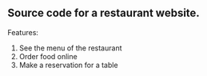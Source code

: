 ## Source code for a restaurant website.

Features:

1. See the menu of the restaurant
2. Order food online
3. Make a reservation for a table
